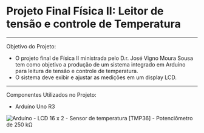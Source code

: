 # Projeto Final Física II: Leitor de tensão e controle de Temperatura
---
Objetivo do Projeto:
- O projeto final de Física II ministrada pelo D.r. José Vigno Moura Sousa tem como objetivo a produção de um sistema integrado em Arduíno para leitura de tensão e controle de temperatura.
- O sistema deve exibir e ajustar as medições em um display LCD.
---
 Componentes Utilizados no Projeto:
 - Arduíno Uno R3
<img src="https://images.tcdn.com.br/img/img_prod/900872/arduino_uno_r3_cabo_usb_2871_1_07f18cc89ab02c14be2c9fb5d9ae528c.jpg" alt="Arduíno">
- LCD 16 x 2
- Sensor de temperatura [TMP36]
- Potenciômetro de 250 kΩ
